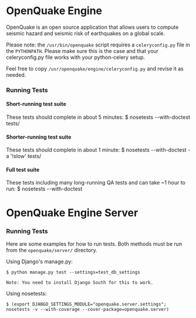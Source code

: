OpenQuake Engine
================

OpenQuake is an open source application that allows users to
compute seismic hazard and seismic risk of earthquakes on a global scale.

Please note: the `/usr/bin/openquake` script requires a `celeryconfig.py`
file in the `PYTHONPATH`.  Please make sure this is the case and that your
celeryconfig.py file works with your python-celery setup.

Feel free to copy `/usr/openquake/engine/celeryconfig.py` and revise it as needed.

### Running Tests ###

#### Short-running test suite ####

  These tests should complete in about 5 minutes:
  $ nosetests --with-doctest tests/

#### Shorter-running test suite ####

  These tests should complete in about 1 minute:
  $ nosetests --with-doctest -a '!slow' tests/

#### Full test suite ####

  These tests including many long-running QA tests and can take ~1 hour to run:
  $ nosetests --with-doctest


OpenQuake Engine Server
=======================

### Running Tests ###

Here are some examples for how to run tests. Both methods must be run from the
`openquake/server/` directory.

Using Django's manage.py:

    $ python manage.py test --settings=test_db_settings

    Note: You need to install Django South for this to work.

Using nosetests:

    $ (export DJANGO_SETTINGS_MODULE="openquake.server.settings"; nosetests -v --with-coverage --cover-package=openquake.server)

